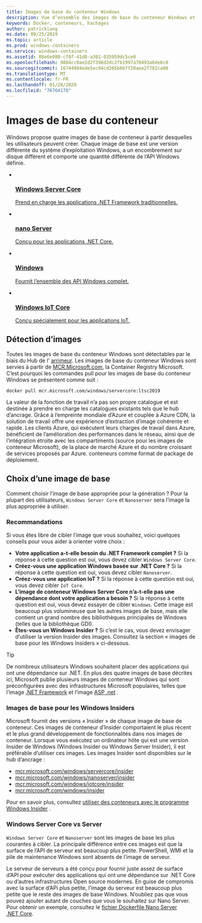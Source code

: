 ```yaml
---
title: Images de base du conteneur Windows
description: Vue d’ensemble des images de base du conteneur Windows et de leur utilisation.
keywords: Docker, conteneurs, hachages
author: patricklang
ms.date: 09/25/2019
ms.topic: article
ms.prod: windows-containers
ms.service: windows-containers
ms.assetid: 88e6e080-cf8f-41d8-a301-035959dc5ce0
ms.openlocfilehash: 9884cc0ae2d2f398d2dc2fb1997a70493a6de6c0
ms.sourcegitcommit: 16744984ede5ec94cd265b6bff20aee2f782ca88
ms.translationtype: MT
ms.contentlocale: fr-FR
ms.lasthandoff: 01/28/2020
ms.locfileid: "76764178"
---
```

# <a name="container-base-images"></a>Images de base du conteneur

Windows propose quatre images de base de conteneur à partir desquelles les utilisateurs peuvent créer. Chaque image de base est une version différente du système d’exploitation Windows, a un encombrement sur disque différent et comporte une quantité différente de l’API Windows définie.

<ul class="columns is-multiline has-margin-left-none has-margin-bottom-none has-padding-top-medium">
    <li class="column is-one-quarter has-padding-top-small-mobile has-padding-bottom-small">
        <a class="is-undecorated is-full-height is-block"
            href="https://hub.docker.com/_/microsoft-windows-servercore" data-linktype="external">
            <article class="card has-outline-hover is-relative is-full-height has-padding-none">
                    <div class="cardImageOuter bgdAccent1 has-padding-top-large has-padding-bottom-large has-padding-left-large has-padding-right-large">
                        <div class="cardImage centered has-padding-top-large has-padding-bottom-large has-padding-left-large has-padding-right-large">
                            <img src="media/Microsoft_logo.svg" alt="" data-linktype="relative-path">
                        </div>
                    </div>
                <div class="card-content has-text-overflow-ellipsis has-padding-top-small">
                    <div class="has-padding-bottom-none">
                        <h3 class="is-size-4 has-margin-top-none has-margin-bottom-none has-text-primary">Windows Server Core</h3>
                    </div>
                    <div class="is-size-7 has-margin-top-small has-line-height-reset">
                        <p>Prend en charge les applications .NET Framework traditionnelles.</p>
                    </div>
                </div>
            </article>
        </a>
    </li>
    <li class="column is-one-quarter has-padding-top-small-mobile has-padding-bottom-small">
        <a class="is-undecorated is-full-height is-block"
            href="https://hub.docker.com/_/microsoft-windows-nanoserver" data-linktype="external">
            <article class="card has-outline-hover is-relative is-full-height has-padding-none">
                    <div class="cardImageOuter bgdAccent1 has-padding-top-large has-padding-bottom-large has-padding-left-large has-padding-right-large">
                        <div class="cardImage centered has-padding-top-large has-padding-bottom-large has-padding-left-large has-padding-right-large">
                            <img src="media/Microsoft_logo.svg" alt="" data-linktype="relative-path">
                        </div>
                    </div>
                <div class="card-content has-text-overflow-ellipsis has-padding-top-small">
                    <div class="has-padding-bottom-none">
                        <h3 class="is-size-4 has-margin-top-none has-margin-bottom-none has-text-primary">nano Server</h3>
                    </div>
                    <div class="is-size-7 has-margin-top-small has-line-height-reset">
                        <p>Conçu pour les applications .NET Core.</p>
                    </div>
                </div>
            </article>
        </a>
    </li>
    <li class="column is-one-quarter has-padding-top-small-mobile has-padding-bottom-small">
        <a class="is-undecorated is-full-height is-block"
            href="https://hub.docker.com/_/microsoft-windows" data-linktype="external">
            <article class="card has-outline-hover is-relative is-full-height has-padding-none">
                    <div class="cardImageOuter bgdAccent1 has-padding-top-large has-padding-bottom-large has-padding-left-large has-padding-right-large">
                        <div class="cardImage centered has-padding-top-large has-padding-bottom-large has-padding-left-large has-padding-right-large">
                            <img src="media/Microsoft_logo.svg" alt="" data-linktype="relative-path">
                        </div>
                    </div>
                <div class="card-content has-text-overflow-ellipsis has-padding-top-small">
                    <div class="has-padding-bottom-none">
                        <h3 class="is-size-4 has-margin-top-none has-margin-bottom-none has-text-primary">Windows</h3>
                    </div>
                    <div class="is-size-7 has-margin-top-small has-line-height-reset">
                        <p>Fournit l’ensemble des API Windows complet.</p>
                    </div>
                </div>
            </article>
        </a>
    </li>
    <li class="column is-one-quarter has-padding-top-small-mobile has-padding-bottom-small">
        <a class="is-undecorated is-full-height is-block"
            href="https://hub.docker.com/_/microsoft-windows-iotcore" data-linktype="external">
            <article class="card has-outline-hover is-relative is-full-height has-padding-none">
                    <div class="cardImageOuter bgdAccent1 has-padding-top-large has-padding-bottom-large has-padding-left-large has-padding-right-large">
                        <div class="cardImage centered has-padding-top-large has-padding-bottom-large has-padding-left-large has-padding-right-large">
                            <img src="media/Microsoft_logo.svg" alt="" data-linktype="relative-path">
                        </div>
                    </div>
                <div class="card-content has-text-overflow-ellipsis has-padding-top-small">
                    <div class="has-padding-bottom-none">
                        <h3 class="is-size-4 has-margin-top-none has-margin-bottom-none has-text-primary">Windows IoT Core</h3>
                    </div>
                    <div class="is-size-7 has-margin-top-small has-line-height-reset">
                        <p>Conçu spécialement pour les applications IoT.</p>
                    </div>
                </div>
            </article>
        </a>
    </li>
</ul>

## <a name="image-discovery"></a>Détection d’images

Toutes les images de base du conteneur Windows sont détectables par le biais du Hub de l' [arrimeur](https://hub.docker.com/_/microsoft-windows-base-os-images). Les images de base du conteneur Windows sont servies à partir de [MCR.Microsoft.com](https://azure.microsoft.com/en-us/services/container-registry/), la Container Registry Microsoft. C’est pourquoi les commandes pull pour les images de base du conteneur Windows se présentent comme suit :

```code
docker pull mcr.microsoft.com/windows/servercore:ltsc2019
```

La valeur de la fonction de travail n’a pas son propre catalogue et est destinée à prendre en charge les catalogues existants tels que le hub d’ancrage. Grâce à l’empreinte mondiale d’Azure et couplée à Azure CDN, la solution de travail offre une expérience d’extraction d’image cohérente et rapide. Les clients Azure, qui exécutent leurs charges de travail dans Azure, bénéficient de l’amélioration des performances dans le réseau, ainsi que de l’intégration étroite avec les compartiments (source pour les images de conteneur Microsoft), de la place de marché Azure et du nombre croissant de services proposés par Azure. conteneurs comme format de package de déploiement.

## <a name="choosing-a-base-image"></a>Choix d’une image de base

Comment choisir l’image de base appropriée pour la génération ? Pour la plupart des utilisateurs, `Windows Server Core` et `Nanoserver` sera l’image la plus appropriée à utiliser.

### <a name="guidelines"></a>Recommandations

 Si vous êtes libre de cibler l’image que vous souhaitez, voici quelques conseils pour vous aider à orienter votre choix :

- **Votre application a-t-elle besoin du .NET Framework complet ?** Si la réponse à cette question est oui, vous devez cibler `Windows Server Core`.
- **Créez-vous une application Windows basée sur .NET Core ?** Si la réponse à cette question est oui, vous devez cibler `Nanoserver`.
- **Créez-vous une application IoT ?** Si la réponse à cette question est oui, vous devez cibler `IoT Core`.
- **L’image de conteneur Windows Server Core n’a-t-elle pas une dépendance dont votre application a besoin ?** Si la réponse à cette question est oui, vous devez essayer de cibler `Windows`. Cette image est beaucoup plus volumineuse que les autres images de base, mais elle contient un grand nombre des bibliothèques principales de Windows (telles que la bibliothèque GDI).
- **Êtes-vous un Windows Insider ?** Si c’est le cas, vous devez envisager d’utiliser la version Insider des images. Consultez la section « images de base pour les Windows Insiders » ci-dessous.

> [!TIP]
> De nombreux utilisateurs Windows souhaitent placer des applications qui ont une dépendance sur .NET. En plus des quatre images de base décrites ici, Microsoft publie plusieurs images de conteneur Windows qui sont préconfigurées avec des infrastructures Microsoft populaires, telles que l’image [.NET Framework](https://hub.docker.com/_/microsoft-dotnet-framework) et l’image [ASP .net](https://hub.docker.com/_/microsoft-dotnet-framework-aspnet/) .

### <a name="base-images-for-windows-insiders"></a>Images de base pour les Windows Insiders

Microsoft fournit des versions « Insider » de chaque image de base de conteneur. Ces images de conteneur d’Insider comportaient le plus récent et le plus grand développement de fonctionnalités dans nos images de conteneur. Lorsque vous exécutez un ordinateur hôte qui est une version Insider de Windows (Windows Insider ou Windows Server Insider), il est préférable d’utiliser ces images. Les images Insider sont disponibles sur le hub d’ancrage :

- [mcr.microsoft.com/windows/servercore/insider](https://hub.docker.com/_/microsoft-windows-servercore-insider)
- [mcr.microsoft.com/windows/nanoserver/insider](https://hub.docker.com/_/microsoft-windows-nanoserver-insider)
- [mcr.microsoft.com/windows/iotcore/insider](https://hub.docker.com/_/microsoft-windows-iotcore-insider)
- [mcr.microsoft.com/windows/insider](https://hub.docker.com/_/microsoft-windows-insider)

Pour en savoir plus, consultez [utiliser des conteneurs avec le programme Windows Insider](../deploy-containers/insider-overview.md) .

### <a name="windows-server-core-vs-nanoserver"></a>Windows Server Core vs Server

`Windows Server Core` et `Nanoserver` sont les images de base les plus courantes à cibler. La principale différence entre ces images est que la surface de l’API de serveur est beaucoup plus petite. PowerShell, WMI et la pile de maintenance Windows sont absents de l’image de serveur.

Le serveur de serveurs a été conçu pour fournir juste assez de surface d’API pour exécuter des applications qui ont une dépendance sur .NET Core ou d’autres infrastructures Open source modernes. En guise de compromis avec la surface d’APi plus petite, l’image du serveur est beaucoup plus petite que le reste des images de base Windows. N’oubliez pas que vous pouvez ajouter autant de couches que vous le souhaitez sur Nano Server. Pour obtenir un exemple, consultez le [fichier Dockerfile Nano Server .NET Core](https://github.com/dotnet/dotnet-docker/blob/master/2.1/sdk/nanoserver-1909/amd64/Dockerfile).
